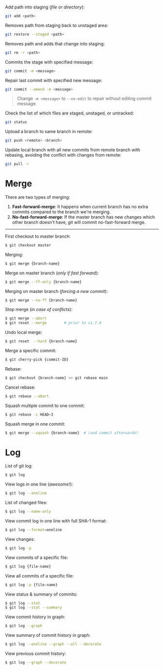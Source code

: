 Add path into staging (*file or directory*):
```bash
git add <path>
```

Removes path from staging back to unstaged area:
```bash
git restore --staged <path>
```

Removes path and adds that change into staging:
```bash
git rm -r <path>
```

Commits the stage with specified message:
```bash
git commit -m <message>
```

Repair last commit with specified new message:
```bash
git commit --amend -m <message>
```

> Change `-m <message>` to `--no-edit` to repair without editing commit message.

Check the list of which files are staged, unstaged, or untracked:
```bash
git status
```

Upload a branch to same branch in remote: 
```bash
git push <remote> <branch>
```

Update local branch with all new commits from remote branch with rebasing, avoiding the conflict with changes from remote:
```bash
git pull -r
```

# Merge

There are two types of merging:
1. **Fast-forward-merge**: It happens when current branch has no extra commits compared to the branch we're merging.
2. **No-fast-forward-merge**: If the master branch has new changes which other branch doesn't have, git will commit no-fast-forward merge.
- - -
First checkout to master branch:
```bash
$ git checkout master
```

Merging:
```bash
$ git merge {branch-name}
```

Merge on master branch (*only if fast forward*):
```bash
$ git merge --ff-only {branch-name}
```

Merging on master branch (*forcing a new commit*):
```bash
$ git merge --no-ff {branch-name}
```

Stop merge (*in case of conflicts*):
```bash
$ git merge --abort
$ git reset --merge        # prior to v1.7.4
```

Undo local merge:
```bash
$ git reset  --hard {branch-name}
```

Merge a specific commit:
```bash
$ git cherry-pick {commit-ID}
```

Rebase:
```bash
$ git checkout {branch-name} >> git rebase main
```

Cancel rebase:
```bash
$ git rebase --abort
```

Squash multiple commit to one commit:
```bash
$ git rebase -i HEAD~3
```

Squash merge in one commit:
```bash
$ git merge --squash {branch-name}  # (and commit afterwards)
```

# Log

List of git log:
```bash
$ git log
```

View logs in one line (*awesome!*):
```bash
$ git log --oneline
```

List of changed files:
```bash
$ git log --name-only
```

View commit log in one line with full SHA-1 format:
```bash
$ git log --format=oneline
```

View changes:
```bash
$ git log -p
```

View commits of a specific file:
```bash
$ git log {file-name}
```

View all commits of a specific file:
```bash
$ git log -p {file-name}
```

View status & summary of commits:
```bash
$ git log --stat
$ git log --stat --summary
```

View commit history in graph:
```bash
$ git log --graph
```

View summary of commit history in graph:
```bash
$ git log --oneline --graph --all --decorate
```

View previous commit history:
```bash
$ git log --graph --decorate
```
